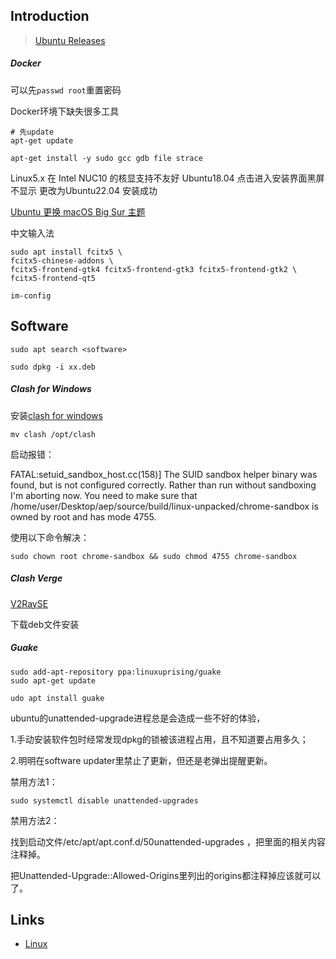 ## Introduction

> [Ubuntu Releases](https://mirrors.tuna.tsinghua.edu.cn/ubuntu-releases/)



##### **Docker**

可以先`passwd root`重置密码

Docker环境下缺失很多工具

```shell
# 先update
apt-get update

apt-get install -y sudo gcc gdb file strace

```

Linux5.x 在 Intel NUC10 的核显支持不友好 Ubuntu18.04 点击进入安装界面黑屏不显示 更改为Ubuntu22.04 安装成功



[Ubuntu 更换 macOS Big Sur 主题](https://www.cnblogs.com/Undefined443/p/18133703)



中文输入法

```shell
sudo apt install fcitx5 \
fcitx5-chinese-addons \
fcitx5-frontend-gtk4 fcitx5-frontend-gtk3 fcitx5-frontend-gtk2 \
fcitx5-frontend-qt5

im-config
```








## Software

```shell
sudo apt search <software>
```

```shell
sudo dpkg -i xx.deb
```



##### Clash for Windows

安装[clash for windows](https://github.com/MGod-monkey/clash-for-all-backup/releases/download/v0.20.39/Clash.for.Windows-0.20.39-x64-linux.tar.gz)

```shell
mv clash /opt/clash
```





启动报错：

FATAL:setuid_sandbox_host.cc(158)] The SUID sandbox helper binary was found, but is not configured correctly. Rather than run without  sandboxing I'm aborting now. You need to make sure that  /home/user/Desktop/aep/source/build/linux-unpacked/chrome-sandbox is  owned by root and has mode 4755.

使用以下命令解决：

```shell
sudo chown root chrome-sandbox && sudo chmod 4755 chrome-sandbox
```

##### Clash Verge

[V2RaySE](https://v2rayse.com/)

下载deb文件安装



##### Guake


```shell
sudo add-apt-repository ppa:linuxuprising/guake
sudo apt-get update

udo apt install guake
```



ubuntu的unattended-upgrade进程总是会造成一些不好的体验，

1.手动安装软件包时经常发现dpkg的锁被该进程占用，且不知道要占用多久；

2.明明在software updater里禁止了更新，但还是老弹出提醒更新。

禁用方法1：

```shell
sudo systemctl disable unattended-upgrades
```

禁用方法2：

找到启动文件/etc/apt/apt.conf.d/50unattended-upgrades ，把里面的相关内容注释掉。

把Unattended-Upgrade::Allowed-Origins里列出的origins都注释掉应该就可以了。











## Links


- [Linux](/docs/CS/OS/Linux/Linux.md)